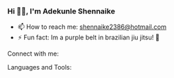 ### Hi 👋🏾, I'm Adekunle Shennaike

<!--
**AdeShennaike/AdeShennaike** is a ✨ _special_ ✨ repository because its `README.md` (this file) appears on your GitHub profile.

Here are some ideas to get you started:

- 🔭 I’m currently working on ...
- 🌱 I’m currently learning ...
- 👯 I’m looking to collaborate on ...
- 🤔 I’m looking for help with ...
- 💬 Ask me about ...
- 😄 Pronouns: ...
-->
- 📫 How to reach me: shennaike2386@hotmail.com
- ⚡ Fun fact: Im a purple belt in brazilian jiu jitsu! &#129355;


Connect with me:


Languages and Tools:

